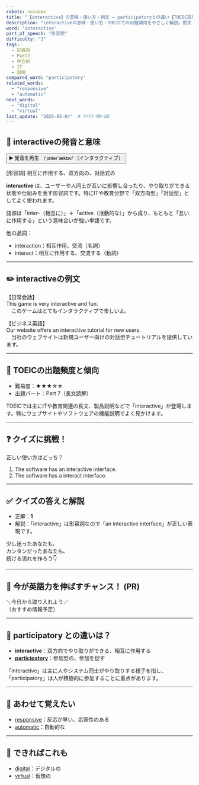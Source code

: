 ```yaml
---
robots: noindex
title: "【interactive】の意味・使い方・例文 ― participatoryとの違い【TOEIC英単語】"
description: "interactiveの意味・使い方・TOEICでの出題傾向をやさしく解説。例文・クイズ付きでparticipatoryとの違いもわかりやすく学べます。"
word: "interactive"
part_of_speech: "形容詞"
difficulty: "3"
tags:
  - 形容詞
  - Part7
  - 中立的
  - IT
  - 説明
compared_word: "participatory"
related_words:
  - "responsive"
  - "automatic"
next_words:
  - "digital"
  - "virtual"
last_update: "2025-05-04"  # YYYY-MM-DD
---
```


## 🔰 interactiveの発音と意味

<button class="play-audio" onclick="playTTS('interactive')">
  <span class="play-audio-main">
    ▶️ 発音を再生　/ˌɪntərˈæktɪv/
  </span>
  <span class="play-audio-sub">
    （インタラクティブ）
  </span>
</button>

[形容詞] 相互に作用する、双方向の、対話式の

**interactive** は、ユーザーや人同士が互いに影響し合ったり、やり取りができる状態や仕組みを表す形容詞です。特にITや教育分野で「双方向型」「対話型」としてよく使われます。

語源は「inter-（相互に）」＋「active（活動的な）」から成り、もともと「互いに作用する」という意味合いが強い単語です。

他の品詞：  
- interaction：相互作用、交流（名詞）
- interact：相互に作用する、交流する（動詞）

---

## ✏️ interactiveの例文

【日常会話】  
This game is very interactive and fun.  
　このゲームはとてもインタラクティブで楽しいよ。

【ビジネス英語】  
Our website offers an interactive tutorial for new users.  
　当社のウェブサイトは新規ユーザー向けの対話型チュートリアルを提供しています。

---

## 🎯 TOEICの出題頻度と傾向

- 難易度：★★★☆☆
- 出題パート：Part 7（長文読解）

TOEICでは主にITや教育関連の長文、製品説明などで「interactive」が登場します。特にウェブサイトやソフトウェアの機能説明でよく見かけます。

---

## ❓ クイズに挑戦！

正しい使い方はどっち？

1. The software has an interactive interface.  
2. The software has a interact interface.

---

## ✅ クイズの答えと解説

- 正解：**1**
- 解説：「interactive」は形容詞なので「an interactive interface」が正しい表現です。

少し迷ったあなたも、  
カンタンだったあなたも、  
続ける流れを作ろう👇️

---

## 🚀 今が英語力を伸ばすチャンス！ (PR)

<div class="info-center">
＼今日から取り入れよう／<br>  
（おすすめ情報予定）
</div>

---

## 🤔  participatory との違いは？

- **interactive**：双方向でやり取りができる、相互に作用する
- **[participatory](/word/participatory/)**：参加型の、参加を促す

「interactive」は主に人やシステム同士がやり取りする様子を指し、「participatory」は人が積極的に参加することに重点があります。

---

## 🧩 あわせて覚えたい

- [responsive](/word/responsive/)：反応が早い、応答性のある
- [automatic](/word/automatic/)：自動的な

---

## 📖 できればこれも

- [digital](/word/digital/)：デジタルの
- [virtual](/word/virtual/)：仮想の

<!-- cvid: aid26_bid21 -->
